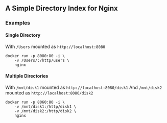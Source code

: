 ## A Simple Directory Index for Nginx

### Examples

#### Single Directory

With `/Users` mounted as `http://localhost:8080`

```shell
docker run -p 8080:80 -i \
	-v /Users/:/http/users \
	nginx
```

#### Multiple Directories

With `/mnt/disk1` mounted as `http://localhost:8080/disk1`
And `/mnt/disk2` mounted as `http://localhost:8080/disk2`

```shell
docker run -p 8060:80 -i \
	-v /mnt/disk1:/http/disk1 \
	-v /mnt/disk2:/http/disk2 \
	nginx
```